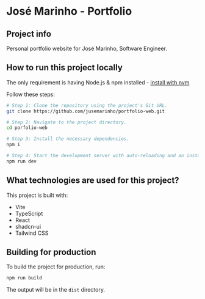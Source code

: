 
# José Marinho - Portfolio

## Project info

Personal portfolio website for José Marinho, Software Engineer.

## How to run this project locally

The only requirement is having Node.js & npm installed - [install with nvm](https://github.com/nvm-sh/nvm#installing-and-updating)

Follow these steps:

```sh
# Step 1: Clone the repository using the project's Git URL.
git clone https://github.com/jusemarinho/portfolio-web.git

# Step 2: Navigate to the project directory.
cd porfolio-web

# Step 3: Install the necessary dependencies.
npm i

# Step 4: Start the development server with auto-reloading and an instant preview.
npm run dev
```

## What technologies are used for this project?

This project is built with:

- Vite
- TypeScript
- React
- shadcn-ui
- Tailwind CSS

## Building for production

To build the project for production, run:

```sh
npm run build
```

The output will be in the `dist` directory.
